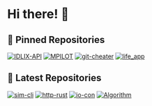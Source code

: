 # Hi there! 👋

## 📌 Pinned Repositories

[![IDLIX-API](https://github-readme-stats.vercel.app/api/pin/?username=annurdien&repo=IDLIX-API)](https://github.com/annurdien/IDLIX-API)
[![MPILOT](https://github-readme-stats.vercel.app/api/pin/?username=annurdien&repo=MPILOT)](https://github.com/annurdien/MPILOT)
[![git-cheater](https://github-readme-stats.vercel.app/api/pin/?username=annurdien&repo=git-cheater)](https://github.com/annurdien/git-cheater)
[![life_app](https://github-readme-stats.vercel.app/api/pin/?username=annurdien&repo=life_app)](https://github.com/annurdien/life_app)

## 🚀 Latest Repositories

[![sim-cli](https://github-readme-stats.vercel.app/api/pin/?username=annurdien&repo=sim-cli)](https://github.com/annurdien/sim-cli)
[![http-rust](https://github-readme-stats.vercel.app/api/pin/?username=annurdien&repo=http-rust)](https://github.com/annurdien/http-rust)
[![io-con](https://github-readme-stats.vercel.app/api/pin/?username=annurdien&repo=io-con)](https://github.com/annurdien/io-con)
[![Algorithm](https://github-readme-stats.vercel.app/api/pin/?username=annurdien&repo=Algorithm)](https://github.com/annurdien/Algorithm)
